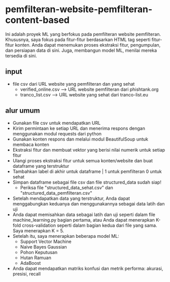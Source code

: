 # pemfilteran-website-pemfilteran-content-based
Ini adalah proyek ML yang berfokus pada pemfilteran website pemfilteran. Khususnya, saya fokus pada fitur-fitur berdasarkan HTML tag seperti fitur-fitur konten. Anda dapat menemukan proses ekstraksi fitur, pengumpulan, dan persiapan data di sini. Juga, membangun model ML, menilai mereka tersedia di sini.

## input
- file csv dari URL website yang pemfilteran dan yang sehat
  - verified_online.csv --> URL website pemfilteran dari phishtank.org
  - tranco_list.csv --> URL website yang sehat dari tranco-list.eu
  
## alur umum
- Gunakan file csv untuk mendapatkan URL
- Kirim permintaan ke setiap URL dan menerima respons dengan menggunakan modul requests dari python
- Gunakan konten respons dan melalui modul BeautifulSoup untuk membaca konten
- Ekstraksi fitur dan membuat vektor yang berisi nilai numerik untuk setiap fitur
- Ulangi proses ekstraksi fitur untuk semua konten/website dan buat dataframe yang terstruktur
- Tambahkan label di akhir untuk dataframe | 1 untuk pemfilteran 0 untuk sehat
- Simpan dataframe sebagai file csv dan file structured_data sudah siap!
  - Periksa file "structured_data_sehat.csv" dan "structured_data_pemfilteran.csv"
- Setelah mendapatkan data yang terstruktur, Anda dapat menggabungkan keduanya dan menggunakannya sebagai data latih dan uji
- Anda dapat memisahkan data sebagai latih dan uji seperti dalam file machine_learning.py bagian pertama, atau Anda dapat menerapkan K-fold cross-validation seperti dalam bagian kedua dari file yang sama. Saya menerapkan K = 5.
- Setelah itu, saya menerapkan beberapa model ML:
  - Support Vector Machine
  - Naive Bayes Gaussian
  - Pohon Keputusan
  - Hutan Ramuan
  - AdaBoost
- Anda dapat mendapatkan matriks konfusi dan metrik performa: akurasi, presisi, recall
